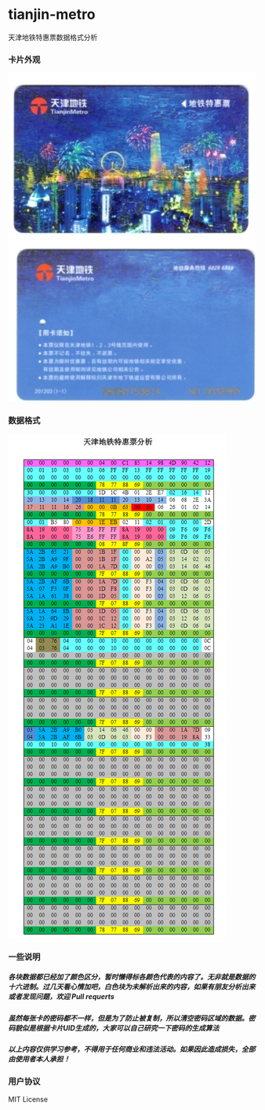 # tianjin-metro
天津地铁特惠票数据格式分析

### 卡片外观 

![正面](tianjin-metro-A.jpg)
![反面](tianjin-metro-B.jpg)

### 数据格式

![数据格式](tianjin-metro.png)

### 一些说明
##### 各块数据都已经加了颜色区分，暂时懒得标各颜色代表的内容了。无非就是数据的十六进制。过几天看心情加吧，白色块为未解析出来的内容，如果有朋友分析出来或者发现问题，欢迎 Pull requerts
##### 虽然每张卡的密码都不一样，但是为了防止被复制，所以清空密码区域的数据。密码貌似是根据卡片UID生成的，大家可以自己研究一下密码的生成算法
##### 以上内容仅供学习参考，不得用于任何商业和违法活动。如果因此造成损失，全部由使用者本人承担！

### 用户协议
MIT License
